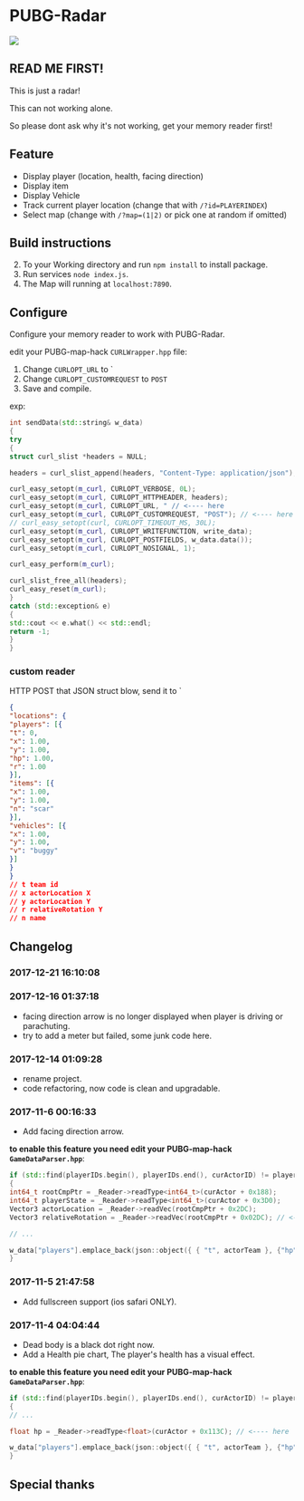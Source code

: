# PUBG-Radar

[![](pics/browser.png)](https://github.com/dev-shoaib/PUBG-maphack-map/releases/download/v2.4.6/PUBG-maphack-map.zip)

## READ ME FIRST!

This is just a radar!

This can not working alone.

So please dont ask why it's not working, get your memory reader first!

## Feature

* Display player (location, health, facing direction)
* Display item
* Display Vehicle
* Track current player location (change that with `/?id=PLAYERINDEX`)
* Select map (change with `/?map=(1|2)` or pick one at random if omitted)

## Build instructions

2. To your Working directory and run `npm install` to install package.
3. Run services `node index.js`.
4. The Map will running at `localhost:7890`.

## Configure

Configure your memory reader to work with PUBG-Radar.

edit your PUBG-map-hack `CURLWrapper.hpp` file:

1. Change `CURLOPT_URL` to `
2. Change `CURLOPT_CUSTOMREQUEST` to `POST`
3. Save and compile.

exp:

```C++
int sendData(std::string& w_data)
{
try
{
struct curl_slist *headers = NULL;

headers = curl_slist_append(headers, "Content-Type: application/json");

curl_easy_setopt(m_curl, CURLOPT_VERBOSE, 0L);
curl_easy_setopt(m_curl, CURLOPT_HTTPHEADER, headers);
curl_easy_setopt(m_curl, CURLOPT_URL, " // <---- here
curl_easy_setopt(m_curl, CURLOPT_CUSTOMREQUEST, "POST"); // <---- here
// curl_easy_setopt(curl, CURLOPT_TIMEOUT_MS, 30L);
curl_easy_setopt(m_curl, CURLOPT_WRITEFUNCTION, write_data);
curl_easy_setopt(m_curl, CURLOPT_POSTFIELDS, w_data.data());
curl_easy_setopt(m_curl, CURLOPT_NOSIGNAL, 1);

curl_easy_perform(m_curl);

curl_slist_free_all(headers);
curl_easy_reset(m_curl);
}
catch (std::exception& e)
{
std::cout << e.what() << std::endl;
return -1;
}
}
```

### custom reader

HTTP POST that JSON struct blow, send it to `

```json
{
"locations": {
"players": [{
"t": 0,
"x": 1.00,
"y": 1.00,
"hp": 1.00,
"r": 1.00
}],
"items": [{
"x": 1.00,
"y": 1.00,
"n": "scar"
}],
"vehicles": [{
"x": 1.00,
"y": 1.00,
"v": "buggy"
}]
}
}
// t team id
// x actorLocation X
// y actorLocation Y
// r relativeRotation Y
// n name
```

## Changelog

### 2017-12-21 16:10:08

### 2017-12-16 01:37:18
* facing direction arrow is no longer displayed when player is driving or parachuting.
* try to add a meter but failed, some junk code here.

### 2017-12-14 01:09:28
* rename project.
* code refactoring, now code is clean and upgradable.

### 2017-11-6 00:16:33
* Add facing direction arrow.

**to enable this feature you need edit your PUBG-map-hack `GameDataParser.hpp`**:

```C++
if (std::find(playerIDs.begin(), playerIDs.end(), curActorID) != playerIDs.end())
{
int64_t rootCmpPtr = _Reader->readType<int64_t>(curActor + 0x188);
int64_t playerState = _Reader->readType<int64_t>(curActor + 0x3D0);
Vector3 actorLocation = _Reader->readVec(rootCmpPtr + 0x2DC);
Vector3 relativeRotation = _Reader->readVec(rootCmpPtr + 0x02DC); // <---- here

// ...

w_data["players"].emplace_back(json::object({ { "t", actorTeam }, {"hp", hp}, { "x", actorLocation.X },{ "y", actorLocation.Y }, {"r", relativeRotation.Y } })); // <---- and here
}
```

### 2017-11-5 21:47:58
* Add fullscreen support (ios safari ONLY).

### 2017-11-4 04:04:44
* Dead body is a black dot right now.
* Add a Health pie chart, The player's health has a visual effect.

**to enable this feature you need edit your PUBG-map-hack `GameDataParser.hpp`**:

```C++
if (std::find(playerIDs.begin(), playerIDs.end(), curActorID) != playerIDs.end())
{
// ...

float hp = _Reader->readType<float>(curActor + 0x113C); // <---- here

w_data["players"].emplace_back(json::object({ { "t", actorTeam }, {"hp", hp}, { "x", actorLocation.X },{ "y", actorLocation.Y }/*,{ "z", actorLocation.Z }*/ })); // <---- and here
}
```

## Special thanks








